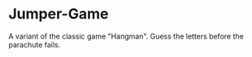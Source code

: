 # Jumper-Game
A variant of the classic game "Hangman".  Guess the letters before the parachute fails.
